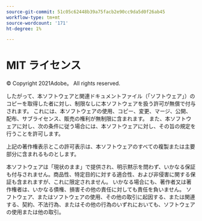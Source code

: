 ```yaml
---
source-git-commit: 51c05c62448b39a75facb2e90cc9da5d0f26ab45
workflow-type: tm+mt
source-wordcount: '171'
ht-degree: 1%

---
```

# MIT ライセンス

© Copyright 2021Adobe。 All rights reserved.

したがって、本ソフトウェアと関連ドキュメントファイル（「ソフトウェア」）のコピーを取得した者に対し、制限なしに本ソフトウェアを扱う許可が無償で付与されます。 これには、本ソフトウェアの使用、コピー、変更、マージ、公開、配布、サブライセンス、販売の権利が無制限に含まれます。 また、本ソフトウェアに対し、次の条件に従う場合には、本ソフトウェアに対し、その旨の規定を行うことを許可します。

上記の著作権表示とこの許可表示は、本ソフトウェアのすべての複製または主要部分に含まれるものとします。

本ソフトウェアは「現状のまま」で提供され、明示黙示を問わず、いかなる保証も付与されません。商品性、特定目的に対する適合性、および非侵害に関する保証も含まれますが、これに限定されません。 いかなる場合にも、著作者又は著作権者は、いかなる債権、損害その他の責任に対しても責任を負いません。 ソフトウェア、またはソフトウェアの使用、その他の取引に起因する、または関連する、契約、不法行為、またはその他の行為のいずれにおいても、ソフトウェアの使用または他の取引。
